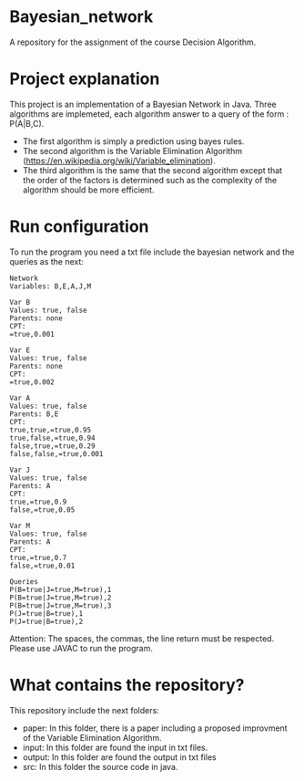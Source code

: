 # Bayesian_network
A repository for the assignment of the course Decision Algorithm.

# Project explanation

This project is an implementation of a Bayesian Network in Java.
Three algorithms are implemeted, each algorithm answer to a query of the form : P(A|B,C).
- The first algorithm is simply a prediction using bayes rules.
- The second algorithm is the Variable Elimination Algorithm (https://en.wikipedia.org/wiki/Variable_elimination).
- The third algorithm is the same that the second algorithm except that the order of the factors is determined such as the complexity of the algorithm should be more efficient.

# Run configuration

To run the program you need a txt file include the bayesian network and the queries as the next:

```
Network
Variables: B,E,A,J,M

Var B
Values: true, false
Parents: none
CPT:
=true,0.001

Var E
Values: true, false
Parents: none
CPT:
=true,0.002

Var A
Values: true, false
Parents: B,E
CPT:
true,true,=true,0.95
true,false,=true,0.94
false,true,=true,0.29
false,false,=true,0.001

Var J
Values: true, false
Parents: A
CPT:
true,=true,0.9
false,=true,0.05

Var M
Values: true, false
Parents: A
CPT:
true,=true,0.7
false,=true,0.01

Queries
P(B=true|J=true,M=true),1
P(B=true|J=true,M=true),2
P(B=true|J=true,M=true),3
P(J=true|B=true),1
P(J=true|B=true),2
```

Attention: The spaces, the commas, the line return must be respected.
Please use JAVAC to run the program.

# What contains the repository?

This repository include the next folders:
- paper: In this folder, there is a paper including a proposed improvment of the Variable Elimination Algorithm.
- input: In this folder are found the input in txt files.
- output: In this folder are found the output in txt files
- src: In this folder the source code in java.

